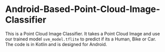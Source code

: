 # Android-Based-Point-Cloud-Image-Classifier
This is a Point Cloud Image Classifier. It takes a Point Cloud Image and use our trained model `svm_model.tflite` to predict if its a Human, Bike or Car. The code is in Kotlin and is designed for Android.
